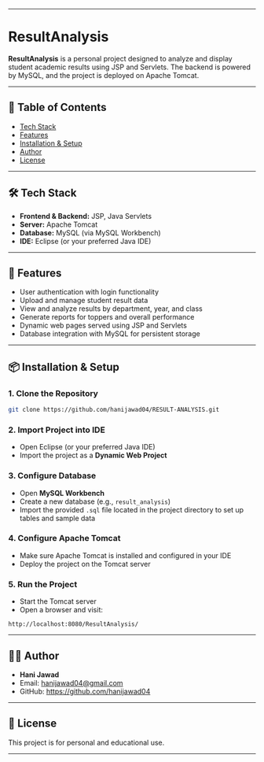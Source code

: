 
---

# ResultAnalysis

**ResultAnalysis** is a personal project designed to analyze and display student academic results using JSP and Servlets. The backend is powered by MySQL, and the project is deployed on Apache Tomcat.

---

## 📌 Table of Contents

- [Tech Stack](#-tech-stack)
- [Features](#-features)
- [Installation & Setup](#-installation--setup)
- [Author](#-author)
- [License](#-license)

---

## 🛠️ Tech Stack

- **Frontend & Backend:** JSP, Java Servlets
- **Server:** Apache Tomcat
- **Database:** MySQL (via MySQL Workbench)
- **IDE:** Eclipse (or your preferred Java IDE)

---

## 🚀 Features

- User authentication with login functionality
- Upload and manage student result data
- View and analyze results by department, year, and class
- Generate reports for toppers and overall performance
- Dynamic web pages served using JSP and Servlets
- Database integration with MySQL for persistent storage

---

## 📦 Installation & Setup

### 1. Clone the Repository

```bash
git clone https://github.com/hanijawad04/RESULT-ANALYSIS.git
````

### 2. Import Project into IDE

* Open Eclipse (or your preferred Java IDE)
* Import the project as a **Dynamic Web Project**

### 3. Configure Database

* Open **MySQL Workbench**
* Create a new database (e.g., `result_analysis`)
* Import the provided `.sql` file located in the project directory to set up tables and sample data

### 4. Configure Apache Tomcat

* Make sure Apache Tomcat is installed and configured in your IDE
* Deploy the project on the Tomcat server

### 5. Run the Project

* Start the Tomcat server
* Open a browser and visit:

```
http://localhost:8080/ResultAnalysis/
```

---

## 🙋‍♂️ Author

* **Hani Jawad**
* Email: hanijawad04@gmail.com
* GitHub: https://github.com/hanijawad04

---

## 📄 License

This project is for personal and educational use.

---

